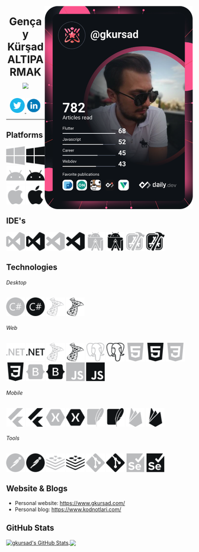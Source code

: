 <p>
<a href="https://app.daily.dev/gkursad" target="_blank"><img src="https://github.com/gkursad/gkursad/blob/main/devcard.svg" width="400" alt="gkursad's Dev Card" align="right"/></a>
</p>
<p>
<h1 align="center">
  Gençay Kürşad ALTIPARMAK 
  <br/> 
  <img align="center" src="https://readme-typing-svg.herokuapp.com?font=poppins&center=true&vCenter=true&lines=Computer+Engineer;.NET+Developer"> 
</h1>
<p align="center">
<a href="https://twitter.com/gkursad" target="_blank">
  <img src="/icons/twitter.svg" alt="gkursad" height="40" width="40" />      
</a>
<a href="https://linkedin.com/in/gkursad" target="_blank">
  <img src="/icons/linkedin.svg" alt="gkursad" height="40" width="40" />
</a>  
<!--<a href="https://www.gkursad.com/" target="_blank">
  <img align="center" src="/icons/linkedin.svg#gh-dark-mode-only" alt="gkursad" height="30" width="40" />
  <img align="center" src="/icons-black/linkedin.svg#gh-light-mode-only" alt="gkursad" height="30" width="40" />
</a>-->
</p>

---

## Platforms
<p align='left'>
<img src='/icons/windows.svg#gh-dark-mode-only' alt='windows' width="50" heigth="50"> 
<img src='/icons-black/windows.svg#gh-light-mode-only' alt='windows' width="50" heigth="50">
<img src='/icons/android.svg#gh-dark-mode-only' alt='android' width="50" heigth="50">  
<img src='/icons-black/android.svg#gh-light-mode-only' alt='android' width="50" heigth="50"> 
<img src='/icons/apple.svg#gh-dark-mode-only' alt='apple' width="50" heigth="50">
<img src='/icons-black/apple.svg#gh-light-mode-only' alt='apple' width="50" heigth="50">
</p>

## IDE's
<p align="left"> 
<img src='/icons/visualstudio.svg#gh-dark-mode-only' alt='visualstudio' width="50" heigth="50"> 
<img src='/icons-black/visualstudio.svg#gh-light-mode-only' alt='visualstudio' width="50" heigth="50"> 
<img src='/icons/visualstudiocode.svg#gh-dark-mode-only' alt='visualstudiocode' width="50" heigth="50"> 
<img src='/icons-black/visualstudiocode.svg#gh-light-mode-only' alt='visualstudiocode' width="50" heigth="50"> 
<img src='/icons/androidstudio.svg#gh-dark-mode-only' alt='androidstudio' width="50" heigth="50"> 
<img src='/icons-black/androidstudio.svg#gh-light-mode-only' alt='androidstudio' width="50" heigth="50"> 
<img src='/icons/xcode.svg#gh-dark-mode-only' alt='xcode' width="50" heigth="50"> 
<img src='/icons-black/xcode.svg#gh-light-mode-only' alt='xcode' width="50" heigth="50"> 
</p>

## Technologies 

###### Desktop
<p align="left"> 
<img src='/icons/csharp.svg#gh-dark-mode-only' alt='csharp' width="50" heigth="50"> 
<img src='/icons-black/csharp.svg#gh-light-mode-only' alt='csharp' width="50" heigth="50"> 
<img src='/icons/microsoftsqlserver.svg#gh-dark-mode-only' alt='microsoftsqlserver' width="50" heigth="50"> 
<img src='/icons-black/microsoftsqlserver.svg#gh-light-mode-only' alt='microsoftsqlserver' width="50" heigth="50"> 
</p>

###### Web
<p align="left"> 
<img src='/icons/dotnet.svg#gh-dark-mode-only' alt='dotnet' width="50" heigth="50"> 
<img src='/icons-black/dotnet.svg#gh-light-mode-only' alt='dotnet' width="50" heigth="50"> 
<img src='/icons/microsoftsqlserver.svg#gh-dark-mode-only' alt='microsoftsqlserver' width="50" heigth="50"> 
<img src='/icons-black/microsoftsqlserver.svg#gh-light-mode-only' alt='microsoftsqlserver' width="50" heigth="50"> 
<img src='/icons/postgresql.svg#gh-dark-mode-only' alt='postgresql' width="50" heigth="50"> 
<img src='/icons-black/postgresql.svg#gh-light-mode-only' alt='postgresql' width="50" heigth="50"> 
<img src='/icons/html5.svg#gh-dark-mode-only' alt='html5' width="50" heigth="50"> 
<img src='/icons-black/html5.svg#gh-light-mode-only' alt='html5' width="50" heigth="50"> 
<img src='/icons/css3.svg#gh-dark-mode-only' alt='css3' width="50" heigth="50"> 
<img src='/icons-black/css3.svg#gh-light-mode-only' alt='css3' width="50" heigth="50"> 
<img src='/icons/bootstrap.svg#gh-dark-mode-only' alt='bootstrap' width="50" heigth="50"> 
<img src='/icons-black/bootstrap.svg#gh-light-mode-only' alt='bootstrap' width="50" heigth="50"> 
<img src='/icons/javascript.svg#gh-dark-mode-only' alt='bootstrap' width="50" heigth="50"> 
<img src='/icons-black/javascript.svg#gh-light-mode-only' alt='bootstrap' width="50" heigth="50"> 
</p>

###### Mobile
<p align="left">
<img src='/icons/flutter.svg#gh-dark-mode-only' alt='flutter' width="50" heigth="50"> 
<img src='/icons-black/flutter.svg#gh-light-mode-only' alt='flutter' width="50" heigth="50"> 
<img src='/icons/xamarin.svg#gh-dark-mode-only' alt='xamarin' width="50" heigth="50"> 
<img src='/icons-black/xamarin.svg#gh-light-mode-only' alt='xamarin' width="50" heigth="50">
<img src='/icons/sqlite.svg#gh-dark-mode-only' alt='sqlite' width="50" heigth="50"> 
<img src='/icons-black/sqlite.svg#gh-light-mode-only' alt='sqlite' width="50" heigth="50">
<img src='/icons/firebase.svg#gh-dark-mode-only' alt='firebase' width="50" heigth="50"> 
<img src='/icons-black/firebase.svg#gh-light-mode-only' alt='firebase' width="50" heigth="50"> 
</p>

###### Tools
<p align="left">
<img src='/icons/postman.svg#gh-dark-mode-only' alt='postman' width="50" heigth="50"> 
<img src='/icons-black/postman.svg#gh-light-mode-only' alt='postman' width="50" heigth="50"> 
<img src='/icons/redis.svg#gh-dark-mode-only' alt='redis' width="50" heigth="50"> 
<img src='/icons-black/redis.svg#gh-light-mode-only' alt='redis' width="50" heigth="50"> 
<img src='/icons/git.svg#gh-dark-mode-only' alt='git' width="50" heigth="50"> 
<img src='/icons-black/git.svg#gh-light-mode-only' alt='git' width="50" heigth="50"> 
<img src='/icons/selenium.svg#gh-dark-mode-only' alt='selenium' width="50" heigth="50"> 
<img src='/icons-black/selenium.svg#gh-light-mode-only' alt='selenium' width="50" heigth="50"> 
</p>

## Website & Blogs

- Personal website: https://www.gkursad.com/
- Personal blog: https://www.kodnotlari.com/

## GitHub Stats

<a href="https://github.com/gkursad/gkursad">
<img align="center" src="https://github-readme-stats.vercel.app/api?username=gkursad&show_icons=true&line_height=27&count_private=true&title_color=ffffff&text_color=c9cacc&icon_color=2bbc8a&bg_color=1d1f21" alt="gkursad's GitHub Stats" />
</a>
<a href="https://github.com/gkursad/gkursad">
<img align="center" src="https://github-readme-stats.vercel.app/api/top-langs/?username=gkursad&hide=java,html,tex&title_color=ffffff&text_color=c9cacc&icon_color=2bbc8a&bg_color=1d1f21&langs_count=3" />
</a>
</p>
